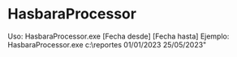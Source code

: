 # HasbaraProcessor

Uso: 
  HasbaraProcessor.exe <Path al directorio donde estan los reportes XML> [Fecha desde] [Fecha hasta]
  Ejemplo: 
    HasbaraProcessor.exe c:\reportes 01/01/2023 25/05/2023"
